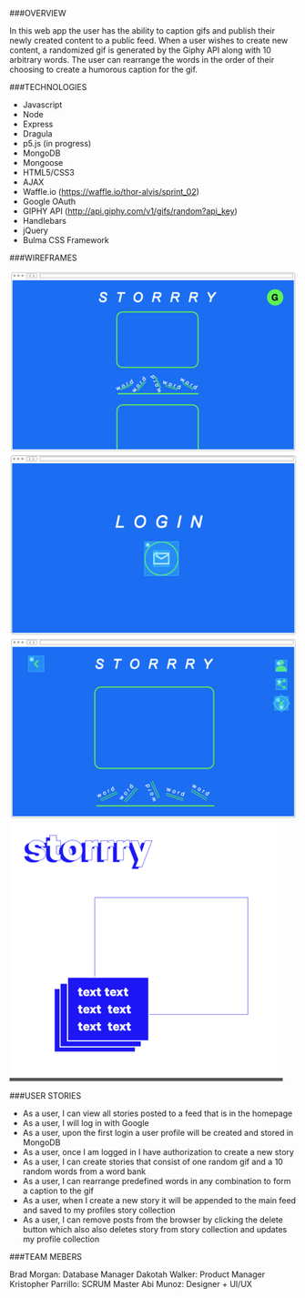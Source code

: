 
###OVERVIEW

In this web app the user has the ability to caption gifs and publish their newly created content to a public feed. When a user wishes to create new content, a randomized gif is generated by the Giphy API along with 10 arbitrary words. The user can rearrange the words in the order of their choosing to create a humorous caption for the gif.



###TECHNOLOGIES

- Javascript
- Node
- Express
- Dragula
- p5.js (in progress)
- MongoDB
- Mongoose
- HTML5/CSS3
- AJAX
- Waffle.io (https://waffle.io/thor-alvis/sprint_02)
- Google OAuth
- GIPHY API (http://api.giphy.com/v1/gifs/random?api_key)
- Handlebars
- jQuery
- Bulma CSS Framework



###WIREFRAMES

![](assets/assets1.png?raw=true)
![](assets/assets2.png?raw=true)
![](assets/assets3.png?raw=true)
![](assets/assets4.png?raw=true)



###USER STORIES

- As a user, I can view all stories posted to a feed that is in the homepage
- As a user, I will log in with Google
- As a user, upon the first login a user profile will be created and stored in MongoDB
- As a user, once I am logged in I have authorization to create a new story
- As a user, I can create stories that consist of one random gif and a 10 random words from a word bank
- As a user, I can rearrange predefined words in any combination to form a caption to the gif
- As a user, when I create a new story it will be appended to the main feed and saved to my profiles story collection
- As a user, I can remove posts from the browser by clicking the delete button which also also deletes story from story collection and updates my profile collection



###TEAM MEBERS

Brad Morgan: Database Manager
Dakotah Walker: Product Manager
Kristopher Parrillo: SCRUM Master
Abi Munoz: Designer + UI/UX


     



   
  

